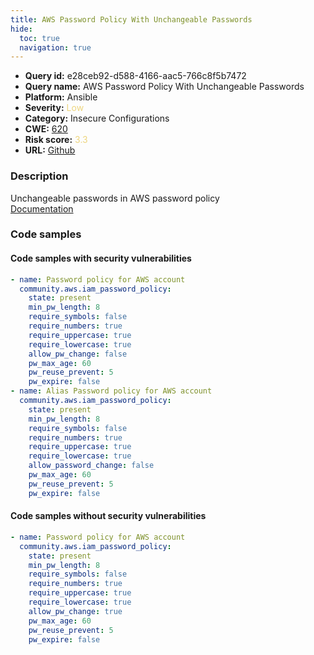 ```yaml
---
title: AWS Password Policy With Unchangeable Passwords
hide:
  toc: true
  navigation: true
---
```


<style>
  .highlight .hll {
    background-color: #ff171742;
  }
  .md-content {
    max-width: 1100px;
    margin: 0 auto;
  }
</style>

-   **Query id:** e28ceb92-d588-4166-aac5-766c8f5b7472
-   **Query name:** AWS Password Policy With Unchangeable Passwords
-   **Platform:** Ansible
-   **Severity:** <span style="color:#edd57e">Low</span>
-   **Category:** Insecure Configurations
-   **CWE:** <a href="https://cwe.mitre.org/data/definitions/620.html" onclick="newWindowOpenerSafe(event, 'https://cwe.mitre.org/data/definitions/620.html')">620</a>
-   **Risk score:** <span style="color:#edd57e">3.3</span>
-   **URL:** [Github](https://github.com/Checkmarx/kics/tree/master/assets/queries/ansible/aws/aws_password_policy_with_unchangeable_passwords)

### Description
Unchangeable passwords in AWS password policy<br>
[Documentation](https://docs.ansible.com/ansible/latest/collections/community/aws/iam_password_policy_module.html)

### Code samples
#### Code samples with security vulnerabilities
```yaml title="Positive test num. 1 - yaml file" hl_lines="9 21"
- name: Password policy for AWS account
  community.aws.iam_password_policy:
    state: present
    min_pw_length: 8
    require_symbols: false
    require_numbers: true
    require_uppercase: true
    require_lowercase: true
    allow_pw_change: false
    pw_max_age: 60
    pw_reuse_prevent: 5
    pw_expire: false
- name: Alias Password policy for AWS account
  community.aws.iam_password_policy:
    state: present
    min_pw_length: 8
    require_symbols: false
    require_numbers: true
    require_uppercase: true
    require_lowercase: true
    allow_password_change: false
    pw_max_age: 60
    pw_reuse_prevent: 5
    pw_expire: false

```


#### Code samples without security vulnerabilities
```yaml title="Negative test num. 1 - yaml file"
- name: Password policy for AWS account
  community.aws.iam_password_policy:
    state: present
    min_pw_length: 8
    require_symbols: false
    require_numbers: true
    require_uppercase: true
    require_lowercase: true
    allow_pw_change: true
    pw_max_age: 60
    pw_reuse_prevent: 5
    pw_expire: false

```

